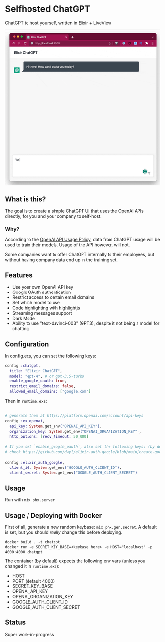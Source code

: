 # Selfhosted ChatGPT

ChatGPT to host yourself, written in Elixir + LiveView

![screenshot](demo.gif)

## What is this?

The goal is to create a simple ChatGPT UI that uses the OpenAI APIs directly, for you and your company to self-host.

### Why?

According to the [OpenAI API Usage Policy](https://openai.com/policies/api-data-usage-policies), data from ChatGPT usage will be used to train their models. Usage of the API however, will not.

Some companies want to offer ChatGPT internally to their employees, but without having company data end up in the training set.

## Features

- Use your own OpenAI API key
- Google OAuth authentication
- Restrict access to certain email domains
- Set which model to use
- Code highlighting with [highlightjs](https://highlightjs.org/)
- Streaming messages support
- Dark Mode
- Ability to use "text-davinci-003" (GPT3), despite it not being a model for chatting

## Configuration

In config.exs, you can set the following keys:

```elixir
config :chatgpt,
  title: "Elixir ChatGPT",
  model: "gpt-4", # or gpt-3.5-turbo
  enable_google_oauth: true,
  restrict_email_domains: false,
  allowed_email_domains: ["google.com"]
```

Then in `runtime.exs`:

```elixir

# generate them at https://platform.openai.com/account/api-keys
config :ex_openai,
  api_key: System.get_env("OPENAI_API_KEY"),
  organization_key: System.get_env("OPENAI_ORGANIZATION_KEY"),
  http_options: [recv_timeout: 50_000]

# If you set `enable_google_oauth`, also set the following keys: (by default, uses the environment variables)
# check https://github.com/dwyl/elixir-auth-google/blob/main/create-google-app-guide.md on how to get these keys

config :elixir_auth_google,
  client_id: System.get_env("GOOGLE_AUTH_CLIENT_ID"),
  client_secret: System.get_env("GOOGLE_AUTH_CLIENT_SECRET")
```

## Usage

Run with `mix phx.server`

## Usage / Deploying with Docker

First of all, generate a new random keybase: `mix phx.gen.secret`. A default is set, but you should *really* change this before deploying.

```
docker build . -t chatgpt
docker run -e SECRET_KEY_BASE=<keybase here> -e HOST="localhost" -p 4000:4000 chatgpt
```

The container (by default) expects the following env vars (unless you changed it in `runtime.exs`):

- HOST
- PORT (default 4000)
- SECRET_KEY_BASE
- OPENAI_API_KEY
- OPENAI_ORGANIZATION_KEY
- GOOGLE_AUTH_CLIENT_ID
- GOOGLE_AUTH_CLIENT_SECRET

## Status

Super work-in-progress
